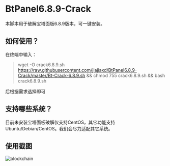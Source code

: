 # BtPanel6.8.9-Crack
本脚本用于破解宝塔面板6.8.9版本，可一键安装。
## 如何使用？
在终端中输入：
>wget -O crack6.8.9.sh https://raw.githubusercontent.com/jiajiaxd/BtPanel6.8.9-Crack/master/Bt-Crack-6.8.9.sh && chmod 755 crack6.8.9.sh && bash crack6.8.9.sh

后根据需求选择即可
## 支持哪些系统？
目前未安装宝塔面板破解仅支持CentOS，其它功能支持Ubuntu/Debian/CentOS。我们会尽力适配其它系统。
## 使用截图
![blockchain](https://s2.ax1x.com/2019/10/19/KnOiFJ.png "脚本使用截图")
